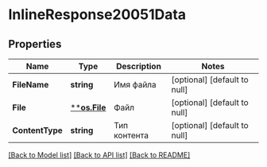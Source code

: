 # InlineResponse20051Data

## Properties
Name | Type | Description | Notes
------------ | ------------- | ------------- | -------------
**FileName** | **string** | Имя файла | [optional] [default to null]
**File** | [****os.File**](*os.File.md) | Файл | [optional] [default to null]
**ContentType** | **string** | Тип контента | [optional] [default to null]

[[Back to Model list]](../README.md#documentation-for-models) [[Back to API list]](../README.md#documentation-for-api-endpoints) [[Back to README]](../README.md)


